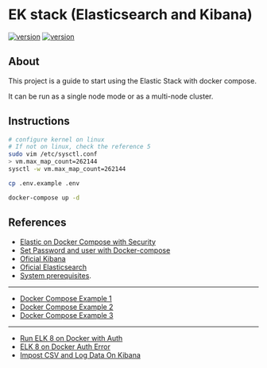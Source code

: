 # EK stack (Elasticsearch and Kibana)

[![version](https://img.shields.io/badge/Elasticsearch-8.3.1-FEC514)](https://www.elastic.co/elasticsearch)
[![version](https://img.shields.io/badge/Kibana-8.3.1-F04E98)](https://www.elastic.co/kibana)

## About

This project is a guide to start using the Elastic Stack with docker compose.

It can be run as a single node mode or as a multi-node cluster.

## Instructions

```sh
# configure kernel on linux
# If not on linux, check the reference 5
sudo vim /etc/sysctl.conf
> vm.max_map_count=262144
sysctl -w vm.max_map_count=262144

cp .env.example .env

docker-compose up -d
```

## References

- [Elastic on Docker Compose with Security](https://www.elastic.co/guide/en/elasticsearch/reference/current/docker.html#docker-compose-file)
- [Set Password and user with Docker-compose](https://discuss.elastic.co/t/set-password-and-user-with-docker-compose/225075)
- [Oficial Kibana](https://www.elastic.co/guide/en/kibana/8.3/docker.html)
- [Oficial Elasticsearch](https://www.elastic.co/guide/en/elasticsearch/reference/8.3/docker.html)
- [System prerequisites](https://www.elastic.co/guide/en/elasticsearch/reference/current/docker.html#docker-prod-prerequisites).

---

- [Docker Compose Example 1](https://github.com/shazforiot/Elasticsearch-logstash-Kibana-Docker-Compose/blob/main/docker-compose.yml)
- [Docker Compose Example 2](https://github.com/justmeandopensource/elk/blob/master/docker/docker-compose-v7.9.2.yml)
- [Docker Compose Example 3](https://github.com/shazforiot/Elasticsearch-logstash-Kibana-Docker-Compose/blob/main/docker-compose.yml)

---

- [Run ELK 8 on Docker with Auth](https://levelup.gitconnected.com/how-to-run-elasticsearch-8-on-docker-for-local-development-401fd3fff829)
- [ELK 8 on Docker Auth Error](https://stackoverflow.com/questions/71213784/unable-to-start-elastic-search-8-and-kibana-using-docker)
- [Impost CSV and Log Data On Kibana](https://www.elastic.co/blog/importing-csv-and-log-data-into-elasticsearch-with-file-data-visualizer)
